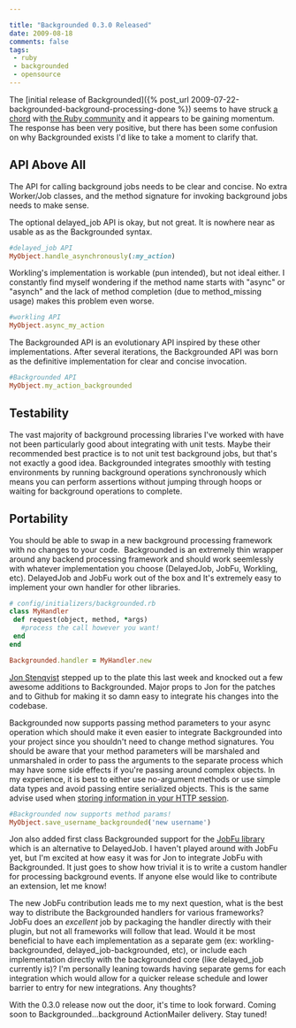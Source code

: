 ```yaml
---

title: "Backgrounded 0.3.0 Released"
date: 2009-08-18
comments: false
tags:
 - ruby
 - backgrounded
 - opensource
---
```


The [initial release of Backgrounded]({% post_url 2009-07-22-backgrounded-background-processing-done %}) seems to have struck [a chord](http://www.rubyinside.com/backgrounded-a-simple-wrapper-for-ruby-background-tasks-2100.html) with [the Ruby community](http://railsenvy.com/2009/8/5/rails-envy-podcast-episode-089-08-05-09) and it appears to be gaining momentum. The response has been very positive, but there has been some confusion on why Backgrounded exists I'd like to take a moment to clarify that.


API Above All
-------------

The API for calling background jobs needs to be clear and concise. No extra Worker/Job classes, and the method signature for invoking background jobs needs to make sense.


The optional delayed\_job API is okay, but not great. It is nowhere near as usable as as the Backgrounded syntax. 

```ruby
#delayed_job API
MyObject.handle_asynchronously(:my_action)
```


Workling's implementation is workable (pun intended), but not ideal either. I constantly find myself wondering if the method name starts with "async" or "asynch" and the lack of method completion (due to method\_missing usage) makes this problem even worse.

```ruby
#workling API
MyObject.async_my_action
```


The Backgrounded API is an evolutionary API inspired by these other implementations. After several iterations, the Backgrounded API was born as the definitive implementation for clear and concise invocation.

```ruby
#Backgrounded API
MyObject.my_action_backgrounded
```


Testability
-----------

The vast majority of background processing libraries I've worked with have not been particularly good about integrating with unit tests. Maybe their recommended best practice is to not unit test background jobs, but that's not exactly a good idea. Backgrounded integrates smoothly with testing environments by running background operations synchronously which means you can perform assertions without jumping through hoops or waiting for background operations to complete.


Portability
-----------

You should be able to swap in a new background processing framework with no changes to your code.  Backgrounded is an extremely thin wrapper around any backend processing framework and should work seemlessly with whatever implementation you choose (DelayedJob, JobFu, Workling, etc). DelayedJob and JobFu work out of the box and It's extremely easy to implement your own handler for other libraries.

```ruby
# config/initializers/backgrounded.rb
class MyHandler
 def request(object, method, *args)
   #process the call however you want!
 end
end

Backgrounded.handler = MyHandler.new
```


[Jon Stenqvist](http://github.com/jnstq) stepped up to the plate this last week and knocked out a few awesome additions to Backgrounded. Major props to Jon for the patches and to Github for making it so damn easy to integrate his changes into the codebase.


Backgrounded now supports passing method parameters to your async operation which should make it even easier to integrate Backgrounded into your project since you shouldn't need to change method signatures. You should be aware that your method parameters will be marshaled and unmarshaled in order to pass the arguments to the separate process which may have some side effects if you're passing around complex objects. In my experience, it is best to either use no-argument methods or use simple data types and avoid passing entire serialized objects. This is the same advise used when [storing information in your HTTP session](http://railscasts.com/episodes/13-dangers-of-model-in-session).

```ruby
#Backgrounded now supports method params!
MyObject.save_username_backgrounded('new username')
```


Jon also added first class Backgrounded support for the [JobFu library](http://github.com/jnstq/job_fu/tree/master) which is an alternative to DelayedJob. I haven't played around with JobFu yet, but I'm excited at how easy it was for Jon to integrate JobFu with Backgrounded. It just goes to show how trivial it is to write a custom handler for processing background events. If anyone else would like to contribute an extension, let me know!


The new JobFu contribution leads me to my next question, what is the best way to distribute the Backgrounded handlers for various frameworks? JobFu does an *excellent* job by packaging the handler directly with their plugin, but not all frameworks will follow that lead. Would it be most beneficial to have each implementation as a separate gem (ex: workling-backgrounded, delayed\_job-backgrounded, etc), or include each implementation directly with the backgrounded core (like delayed\_job currently is)? I'm personally leaning towards having separate gems for each integration which would allow for a quicker release schedule and lower barrier to entry for new integrations. Any thoughts?


With the 0.3.0 release now out the door, it's time to look forward. Coming soon to Backgrounded...background ActionMailer delivery. Stay tuned!
